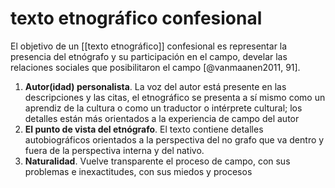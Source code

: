 # texto etnográfico confesional
El objetivo de un [[texto etnográfico]] confesional es representar la presencia del etnógrafo y su participación en el campo, develar las relaciones sociales que posibilitaron el campo [@vanmaanen2011, 91].

1. **Autor(idad) personalista**. La voz del autor está presente en las descripciones y las citas, el etnográfico se presenta a sí mismo como un aprendiz de la cultura o como un traductor o intérprete cultural; los detalles están más orientados a la experiencia de campo del autor
2. **El punto de vista del etnógrafo**. El texto contiene detalles autobiográficos orientados a la perspectiva del no grafo que va dentro y fuera de la perspectiva interna y del nativo.
3. **Naturalidad**. Vuelve transparente el proceso de campo, con sus problemas e inexactitudes, con sus miedos y procesos 
